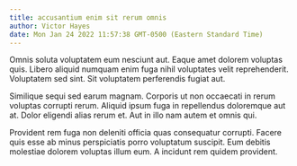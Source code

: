```yaml
---
title: accusantium enim sit rerum omnis
author: Victor Hayes
date: Mon Jan 24 2022 11:57:38 GMT-0500 (Eastern Standard Time)
---
```

Omnis soluta voluptatem eum nesciunt aut. Eaque amet dolorem voluptas quis. Libero aliquid numquam enim fuga nihil voluptates velit reprehenderit. Voluptatem sed sint. Sit voluptatem perferendis fugiat aut.

 Similique sequi sed earum magnam. Corporis ut non occaecati in rerum voluptas corrupti rerum. Aliquid ipsum fuga in repellendus doloremque aut at. Dolor eligendi alias rerum et. Aut in illo nam autem et omnis qui.

 Provident rem fuga non deleniti officia quas consequatur corrupti. Facere quis esse ab minus perspiciatis porro voluptatum suscipit. Eum debitis molestiae dolorem voluptas illum eum. A incidunt rem quidem provident.
